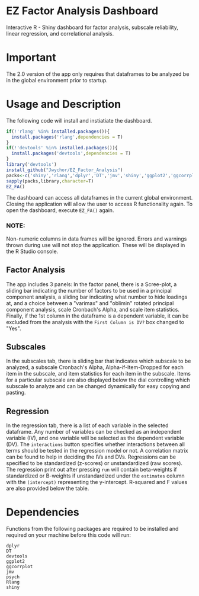 # EZ Factor Analysis Dashboard
Interactive R - Shiny dashboard for factor analysis, subscale reliability, linear regression, and correlational analysis.

# Important
The 2.0 version of the app only requires that dataframes to be analyzed be in the global environment prior to startup.

# Usage and Description
The following code will install and instiatiate the dashboard. 
```R
if(!'rlang' %in% installed.packages()){
  install.packages('rlang',dependencies = T)
}
if(!'devtools' %in% installed.packages()){
  install.packages('devtools',dependencies = T)
}
library('devtools')
install_github("Jwychor/EZ_Factor_Analysis")
packs<-c('shiny','rlang','dplyr','DT','jmv','shiny','ggplot2','ggcorrplot','psych','EZFA')
sapply(packs,library,character=T)
EZ_FA()
```
The dashboard can access all dataframes in the current global environment. Closing the application will allow the user to access R functionality again. To open the dashboard, execute ```EZ_FA()``` again.

### NOTE: 
Non-numeric columns in data frames will be ignored. Errors and warnings thrown during use will not stop the application. These will be displayed in the R Studio console.

## Factor Analysis
The app includes 3 panels: In the factor panel, there is a Scree-plot, a sliding bar indicating the number of factors to be used in a principal component analysis, a sliding bar indicating what number to hide loadings at, and a choice between a "varimax" and "oblimin" rotated principal component analysis, scale Cronbach's Alpha, and scale item statistics. Finally, if the 1st column in the dataframe is a dependent variable, it can be excluded from the analysis with the ```First Column is DV?``` box changed to "Yes".

## Subscales
In the subscales tab, there is sliding bar that indicates which subscale to be analyzed, a subscale Cronbach's Alpha, Alpha-if-Item-Dropped for each item in the subscale, and item statistics for each item in the subscale. Items for a particular subscale are also displayed below the dial controlling which subscale to analyze and can be changed dynamically for easy copying and pasting.

## Regression
In the regression tab, there is a list of each variable in the selected dataframe. Any number of variables can be checked as an independent variable (IV), and one variable will be selected as the dependent variable (DV). The ```interactions``` button specifies whether interactions between all terms should be tested in the regression model or not. A correlation matrix can be found to help in deciding the IVs and DVs. Regressions can be specified to be standardized (z-scores) or unstandardized (raw scores). The regression print out after pressing ```run``` will contain beta-weights if standardized or B-weights if unstandardized under the ```estimates``` column with the ```(intercept)``` representing the y-intercept. R-squared and F values are also provided below the table.


# Dependencies
Functions from the following packages are required to be installed and required on your machine before this code will run:
```
dplyr
DT
devtools
ggplot2
ggcorrplot
jmv
psych
Rlang
shiny
```
